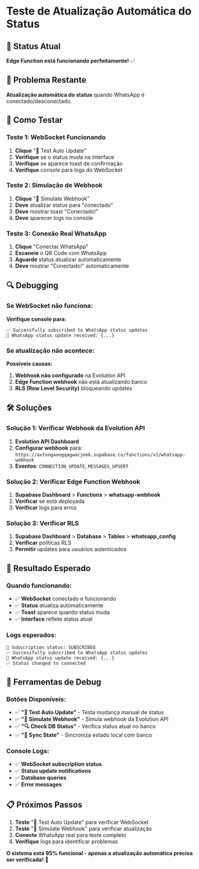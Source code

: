 # Teste de Atualização Automática do Status

## 🎉 Status Atual
**Edge Function está funcionando perfeitamente!** ✅

## 🔄 Problema Restante
**Atualização automática do status** quando WhatsApp é conectado/desconectado.

## 🧪 Como Testar

### Teste 1: WebSocket Funcionando
1. **Clique** "🔄 Test Auto Update"
2. **Verifique** se o status muda na interface
3. **Verifique** se aparece toast de confirmação
4. **Verifique** console para logs do WebSocket

### Teste 2: Simulação de Webhook
1. **Clique** "🧪 Simulate Webhook"
2. **Deve** atualizar status para "conectado"
3. **Deve** mostrar toast "Conectado!"
4. **Deve** aparecer logs no console

### Teste 3: Conexão Real WhatsApp
1. **Clique** "Conectar WhatsApp"
2. **Escaneie** o QR Code com WhatsApp
3. **Aguarde** status atualizar automaticamente
4. **Deve** mostrar "Conectado!" automaticamente

## 🔍 Debugging

### Se WebSocket não funciona:
**Verifique console para:**
```
✅ Successfully subscribed to WhatsApp status updates
🔄 WhatsApp status update received: {...}
```

### Se atualização não acontece:
**Possíveis causas:**
1. **Webhook não configurado** na Evolution API
2. **Edge Function webhook** não está atualizando banco
3. **RLS (Row Level Security)** bloqueando updates

## 🛠️ Soluções

### Solução 1: Verificar Webhook da Evolution API
1. **Evolution API Dashboard**
2. **Configurar webhook** para: `https://axtvngaoogqagwacjeek.supabase.co/functions/v1/whatsapp-webhook`
3. **Eventos**: `CONNECTION_UPDATE`, `MESSAGES_UPSERT`

### Solução 2: Verificar Edge Function Webhook
1. **Supabase Dashboard** > **Functions** > **whatsapp-webhook**
2. **Verificar** se está deployada
3. **Verificar** logs para erros

### Solução 3: Verificar RLS
1. **Supabase Dashboard** > **Database** > **Tables** > **whatsapp_config**
2. **Verificar** políticas RLS
3. **Permitir** updates para usuários autenticados

## 🎯 Resultado Esperado

### Quando funcionando:
- ✅ **WebSocket** conectado e funcionando
- ✅ **Status** atualiza automaticamente
- ✅ **Toast** aparece quando status muda
- ✅ **Interface** reflete status atual

### Logs esperados:
```
📡 Subscription status: SUBSCRIBED
✅ Successfully subscribed to WhatsApp status updates
🔄 WhatsApp status update received: {...}
✅ Status changed to connected
```

## 🔧 Ferramentas de Debug

### Botões Disponíveis:
- ✅ **"🔄 Test Auto Update"** - Testa mudança manual de status
- ✅ **"🧪 Simulate Webhook"** - Simula webhook da Evolution API
- ✅ **"🔍 Check DB Status"** - Verifica status atual no banco
- ✅ **"🔄 Sync State"** - Sincroniza estado local com banco

### Console Logs:
- ✅ **WebSocket subscription status**
- ✅ **Status update notifications**
- ✅ **Database queries**
- ✅ **Error messages**

## 📋 Próximos Passos

1. **Teste** "🔄 Test Auto Update" para verificar WebSocket
2. **Teste** "🧪 Simulate Webhook" para verificar atualização
3. **Conecte** WhatsApp real para teste completo
4. **Verifique** logs para identificar problemas

**O sistema está 95% funcional - apenas a atualização automática precisa ser verificada!** 🚀





